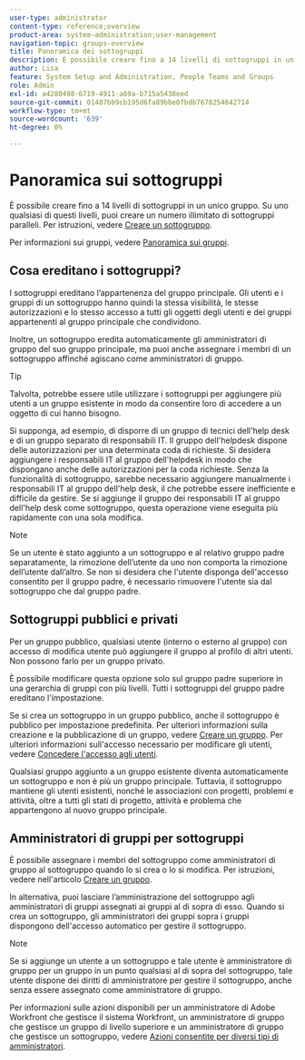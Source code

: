 ```yaml
---
user-type: administrator
content-type: reference;overview
product-area: system-administration;user-management
navigation-topic: groups-overview
title: Panoramica dei sottogruppi
description: È possibile creare fino a 14 livelli di sottogruppi in un unico gruppo. Su uno qualsiasi di questi livelli, puoi creare un numero illimitato di sottogruppi paralleli.
author: Lisa
feature: System Setup and Administration, People Teams and Groups
role: Admin
exl-id: a4280498-6719-4911-a69a-b715a5438eed
source-git-commit: 01487bb9cb195d6fa89bbe0fbdb7678254642714
workflow-type: tm+mt
source-wordcount: '639'
ht-degree: 0%

---
```


# Panoramica sui sottogruppi

È possibile creare fino a 14 livelli di sottogruppi in un unico gruppo. Su uno qualsiasi di questi livelli, puoi creare un numero illimitato di sottogruppi paralleli. Per istruzioni, vedere [Creare un sottogruppo](../../../administration-and-setup/manage-groups/create-and-manage-subgroups/create-a-subgroup.md).

Per informazioni sui gruppi, vedere [Panoramica sui gruppi](../../../administration-and-setup/manage-groups/groups-overview/groups.md).

## Cosa ereditano i sottogruppi?

I sottogruppi ereditano l’appartenenza del gruppo principale. Gli utenti e i gruppi di un sottogruppo hanno quindi la stessa visibilità, le stesse autorizzazioni e lo stesso accesso a tutti gli oggetti degli utenti e dei gruppi appartenenti al gruppo principale che condividono.

Inoltre, un sottogruppo eredita automaticamente gli amministratori di gruppo del suo gruppo principale, ma puoi anche assegnare i membri di un sottogruppo affinché agiscano come amministratori di gruppo.

>[!TIP]
>
>Talvolta, potrebbe essere utile utilizzare i sottogruppi per aggiungere più utenti a un gruppo esistente in modo da consentire loro di accedere a un oggetto di cui hanno bisogno.
>
>Si supponga, ad esempio, di disporre di un gruppo di tecnici dell&#39;help desk e di un gruppo separato di responsabili IT. Il gruppo dell&#39;helpdesk dispone delle autorizzazioni per una determinata coda di richieste. Si desidera aggiungere i responsabili IT al gruppo dell&#39;helpdesk in modo che dispongano anche delle autorizzazioni per la coda richieste. Senza la funzionalità di sottogruppo, sarebbe necessario aggiungere manualmente i responsabili IT al gruppo dell&#39;help desk, il che potrebbe essere inefficiente e difficile da gestire. Se si aggiunge il gruppo dei responsabili IT al gruppo dell&#39;help desk come sottogruppo, questa operazione viene eseguita più rapidamente con una sola modifica.

>[!NOTE]
>
>Se un utente è stato aggiunto a un sottogruppo e al relativo gruppo padre separatamente, la rimozione dell’utente da uno non comporta la rimozione dell’utente dall’altro. Se non si desidera che l&#39;utente disponga dell&#39;accesso consentito per il gruppo padre, è necessario rimuovere l&#39;utente sia dal sottogruppo che dal gruppo padre.

## Sottogruppi pubblici e privati

Per un gruppo pubblico, qualsiasi utente (interno o esterno al gruppo) con accesso di modifica utente può aggiungere il gruppo al profilo di altri utenti. Non possono farlo per un gruppo privato.

È possibile modificare questa opzione solo sul gruppo padre superiore in una gerarchia di gruppi con più livelli. Tutti i sottogruppi del gruppo padre ereditano l&#39;impostazione.

Se si crea un sottogruppo in un gruppo pubblico, anche il sottogruppo è pubblico per impostazione predefinita. Per ulteriori informazioni sulla creazione e la pubblicazione di un gruppo, vedere [Creare un gruppo](../../../administration-and-setup/manage-groups/create-and-manage-groups/create-a-group.md). Per ulteriori informazioni sull&#39;accesso necessario per modificare gli utenti, vedere [Concedere l&#39;accesso agli utenti](../../../administration-and-setup/add-users/configure-and-grant-access/grant-access-other-users.md).

Qualsiasi gruppo aggiunto a un gruppo esistente diventa automaticamente un sottogruppo e non è più un gruppo principale. Tuttavia, il sottogruppo mantiene gli utenti esistenti, nonché le associazioni con progetti, problemi e attività, oltre a tutti gli stati di progetto, attività e problema che appartengono al nuovo gruppo principale.

## Amministratori di gruppi per sottogruppi

<!--
Group Admins of a subgroup can't manage statuses or project preferences of the subgroup YET (Sprint 22/Oct 28, 2020)</p>
-->

È possibile assegnare i membri del sottogruppo come amministratori di gruppo al sottogruppo quando lo si crea o lo si modifica. Per istruzioni, vedere [](../../../administration-and-setup/manage-groups/create-and-manage-groups/create-a-group.md#create) nell&#39;articolo [Creare un gruppo](../../../administration-and-setup/manage-groups/create-and-manage-groups/create-a-group.md).

In alternativa, puoi lasciare l’amministrazione del sottogruppo agli amministratori di gruppi assegnati ai gruppi al di sopra di esso. Quando si crea un sottogruppo, gli amministratori dei gruppi sopra i gruppi dispongono dell&#39;accesso automatico per gestire il sottogruppo.

>[!NOTE]
>
>Se si aggiunge un utente a un sottogruppo e tale utente è amministratore di gruppo per un gruppo in un punto qualsiasi al di sopra del sottogruppo, tale utente dispone dei diritti di amministratore per gestire il sottogruppo, anche senza essere assegnato come amministratore di gruppo.

Per informazioni sulle azioni disponibili per un amministratore di Adobe Workfront che gestisce il sistema Workfront, un amministratore di gruppo che gestisce un gruppo di livello superiore e un amministratore di gruppo che gestisce un sottogruppo, vedere [Azioni consentite per diversi tipi di amministratori](../../../administration-and-setup/manage-groups/group-roles/group-actions-allowed-different-types-admins.md).
